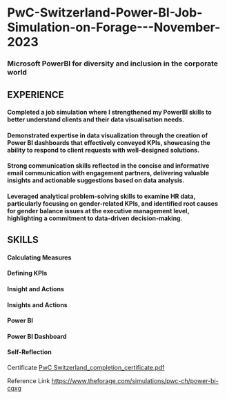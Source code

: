 # PwC-Switzerland-Power-BI-Job-Simulation-on-Forage---November-2023
### Microsoft PowerBI for diversity and inclusion in the corporate world

## **EXPERIENCE**
#### Completed a job simulation where I strengthened my PowerBI skills to better understand clients and their data visualisation needs.

#### Demonstrated expertise in data visualization through the creation of Power BI dashboards that effectively conveyed KPIs, showcasing the ability to respond to client requests with well-designed solutions.

#### Strong communication skills reflected in the concise and informative email communication with engagement partners, delivering valuable insights and actionable suggestions based on data analysis.

#### Leveraged analytical problem-solving skills to examine HR data, particularly focusing on gender-related KPIs, and identified root causes for gender balance issues at the executive management level, highlighting a commitment to data-driven decision-making.


## SKILLS
  #### Calculating Measures
  #### Defining KPIs
  #### Insight and Actions
  #### Insights and Actions
  #### Power BI
  #### Power BI Dashboard
  #### Self-Reflection


Certificate
[PwC Switzerland_completion_certificate.pdf](https://github.com/user-attachments/files/21448245/PwC.Switzerland_completion_certificate.pdf)


Reference Link
https://www.theforage.com/simulations/pwc-ch/power-bi-cqxg
